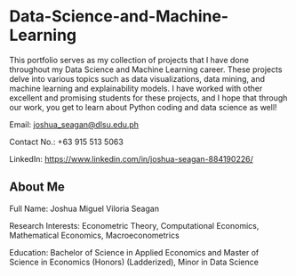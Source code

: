 # Data-Science-and-Machine-Learning

This portfolio serves as my collection of projects that I have done throughout my Data Science and Machine Learning career. These projects delve into various topics such as data visualizations, data mining, and machine learning and explainability models. I have worked with other excellent and promising students for these projects, and I hope that through our work, you get to learn about Python coding and data science as well!

Email: joshua_seagan@dlsu.edu.ph

Contact No.: +63 915 513 5063

LinkedIn: https://www.linkedin.com/in/joshua-seagan-884190226/

## About Me
Full Name: Joshua Miguel Viloria Seagan

Research Interests:
Econometric Theory, Computational Economics, Mathematical Economics, Macroeconometrics

Education:
Bachelor of Science in Applied Economics and Master of Science in Economics (Honors) (Ladderized), Minor in Data Science

